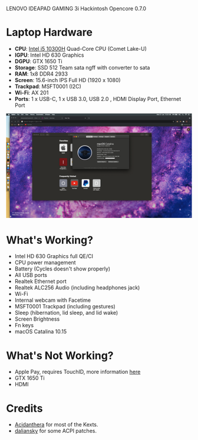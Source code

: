 LENOVO IDEAPAD GAMING 3i Hackintosh Opencore 0.7.0

# Laptop Hardware


- <b>CPU</b>: [Intel i5 10300H](https://ark.intel.com/content/www/us/en/ark/products/201839/intel-core-i5-10300h-processor-8m-cache-up-to-4-50-ghz.html) Quad-Core CPU (Comet Lake-U)
- <b>IGPU</b>: Intel HD 630 Graphics 
- <b>DGPU</b>: GTX 1650 Ti
- <b>Storage</b>: SSD 512 Team sata ngff with converter to sata
- <b>RAM</b>: 1x8 DDR4 2933
- <b>Screen</b>: 15.6-inch IPS Full HD (1920 x 1080)
- <b>Trackpad</b>: MSFT0001 (I2C)
- <b>Wi-Fi</b>: AX 201
- <b>Ports</b>: 1 x USB-C, 1 x USB 3.0, USB 2.0 , HDMI Display Port, Ethernet Port


<img src="./ss.png">

# What's Working?
- Intel HD 630 Graphics full QE/CI 
- CPU power management 
- Battery (Cycles doesn't show properly)
- All USB ports 
- Realtek Ethernet port 
- Realtek ALC256 Audio (including headphones jack)
- Wi-Fi 
- Internal webcam with Facetime
- MSFT0001 Trackpad (including gestures)
- Sleep (hibernation, lid sleep, and lid wake)
- Screen Brightness
- Fn keys
- macOS Catalina 10.15


# What's Not Working?
- Apple Pay, requires TouchID, more information [here](https://discussions.apple.com/thread/7808558)
- GTX 1650 Ti
- HDMI

# Credits
- [Acidanthera](https://github.com/acidanthera) for most of the Kexts.
- [daliansky](https://github.com/daliansky) for some ACPI patches.
